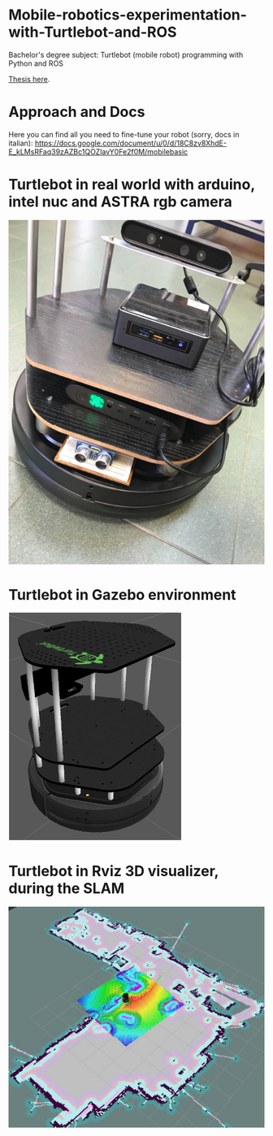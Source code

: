 # Mobile-robotics-experimentation-with-Turtlebot-and-ROS
Bachelor's degree subject: Turtlebot (mobile robot) programming with Python and ROS

[Thesis here](TESI.pdf).


# Approach and Docs

Here you can find all you need to fine-tune your robot (sorry, docs in italian):
https://docs.google.com/document/u/0/d/18C8zv8XhdE-E_kLMsRFaq39zAZBc1QOZlavY0Fe2f0M/mobilebasic

# Turtlebot in real world with arduino, intel nuc and ASTRA rgb camera
![SC2 Image](img/a.png)

# Turtlebot in Gazebo environment
![SC2 Image](img/b.png)

# Turtlebot in Rviz 3D visualizer, during the SLAM
![SC2 Image](img/c.png)
